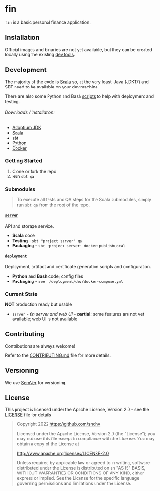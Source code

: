# fin

`fin` is a basic personal finance application.

## Installation

Official images and binaries are not yet available, but they can be created locally using the existing [dev tools](deployment/dev).

## Development

The majority of the code is [Scala](https://scala-lang.org/) so, at the very least, Java (JDK17) and SBT need to be
available on your dev machine.

There are also some Python and Bash [scripts](deployment/dev/scripts) to help with deployment and testing.

###### Downloads / Installation:
* [Adoptium JDK](https://adoptium.net/)
* [Scala](https://scala-lang.org/download/)
* [sbt](https://www.scala-sbt.org/download.html)
* [Python](https://www.python.org/downloads/)
* [Docker](https://www.docker.com/get-started)

### Getting Started

1) Clone or fork the repo
2) Run `sbt qa`

### Submodules

> To execute all tests and QA steps for the Scala submodules, simply run `sbt qa` from the root of the repo.

#### [`server`](server)

API and storage service.

* **Scala** code
* **Testing** - `sbt "project server" qa`
* **Packaging** - `sbt "project server" docker:publishLocal`

#### [`deployment`](deployment)

Deployment, artifact and certificate generation scripts and configuration.

* **Python** and **Bash** code; config files
* **Packaging** - `see ./deployment/dev/docker-compose.yml`

### Current State

**NOT** production ready but usable

* `server` - *fin server and web UI* - **partial**; some features are not yet available; web UI is not available

## Contributing

Contributions are always welcome!

Refer to the [CONTRIBUTING.md](CONTRIBUTING.md) file for more details.

## Versioning
We use [SemVer](http://semver.org/) for versioning.

## License
This project is licensed under the Apache License, Version 2.0 - see the [LICENSE](LICENSE) file for details

> Copyright 2022 https://github.com/sndnv
>
> Licensed under the Apache License, Version 2.0 (the "License");
> you may not use this file except in compliance with the License.
> You may obtain a copy of the License at
>
> http://www.apache.org/licenses/LICENSE-2.0
>
> Unless required by applicable law or agreed to in writing, software
> distributed under the License is distributed on an "AS IS" BASIS,
> WITHOUT WARRANTIES OR CONDITIONS OF ANY KIND, either express or implied.
> See the License for the specific language governing permissions and
> limitations under the License.
